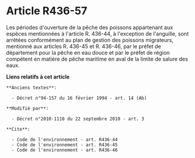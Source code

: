 # Article R436-57

Les périodes d'ouverture de la pêche des poissons appartenant aux espèces mentionnées à l'article R. 436-44, à l'exception de
l'anguille, sont arrêtées conformément au plan de gestion des poissons migrateurs, mentionné aux articles R. 436-45 et R.
436-46, par le préfet de département pour la pêche en eau douce et par le préfet de région compétent en matière de pêche
maritime en aval de la limite de salure des eaux.

**Liens relatifs à cet article**

	**Anciens textes**:

	  - Décret n°94-157 du 16 février 1994 - art. 14 (Ab)

	**Modifié par**:

	  - Décret n°2010-1110 du 22 septembre 2010 - art. 3

	**Cite**:

	  - Code de l'environnement - art. R436-44
	  - Code de l'environnement - art. R436-45
	  - Code de l'environnement - art. R436-46
